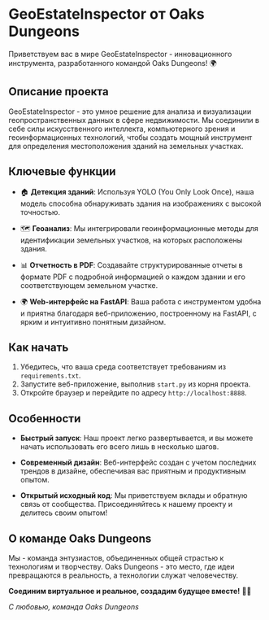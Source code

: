 # GeoEstateInspector от Oaks Dungeons

Приветствуем вас в мире GeoEstateInspector - инновационного инструмента, разработанного командой Oaks Dungeons! 🌍

## Описание проекта

GeoEstateInspector - это умное решение для анализа и визуализации геопространственных данных в сфере недвижимости. Мы соединили в себе силы искусственного интеллекта, компьютерного зрения и геоинформационных технологий, чтобы создать мощный инструмент для определения местоположения зданий на земельных участках.

## Ключевые функции

- 🏠 **Детекция зданий**: Используя YOLO (You Only Look Once), наша модель способна обнаруживать здания на изображениях с высокой точностью.
  
- 🗺️ **Геоанализ**: Мы интегрировали геоинформационные методы для идентификации земельных участков, на которых расположены здания.

- 📊 **Отчетность в PDF**: Создавайте структурированные отчеты в формате PDF с подробной информацией о каждом здании и его соответствующем земельном участке.

- 🌍 **Web-интерфейс на FastAPI**: Ваша работа с инструментом удобна и приятна благодаря веб-приложению, построенному на FastAPI, с ярким и интуитивно понятным дизайном.

## Как начать

1. Убедитесь, что ваша среда соответствует требованиям из `requirements.txt`.
2. Запустите веб-приложение, выполнив `start.py` из корня проекта.
3. Откройте браузер и перейдите по адресу `http://localhost:8888`.

## Особенности

- **Быстрый запуск**: Наш проект легко развертывается, и вы можете начать использовать его всего лишь в несколько шагов.

- **Современный дизайн**: Веб-интерфейс создан с учетом последних трендов в дизайне, обеспечивая вас приятным и продуктивным опытом.

- **Открытый исходный код**: Мы приветствуем вклады и обратную связь от сообщества. Присоединяйтесь к нашему проекту и делитесь своим опытом!

## О команде Oaks Dungeons

Мы - команда энтузиастов, объединенных общей страстью к технологиям и творчеству. Oaks Dungeons - это место, где идеи превращаются в реальность, а технологии служат человечеству.

**Соединим виртуальное и реальное, создадим будущее вместе!** 🚀🌟

*С любовью, команда Oaks Dungeons*
